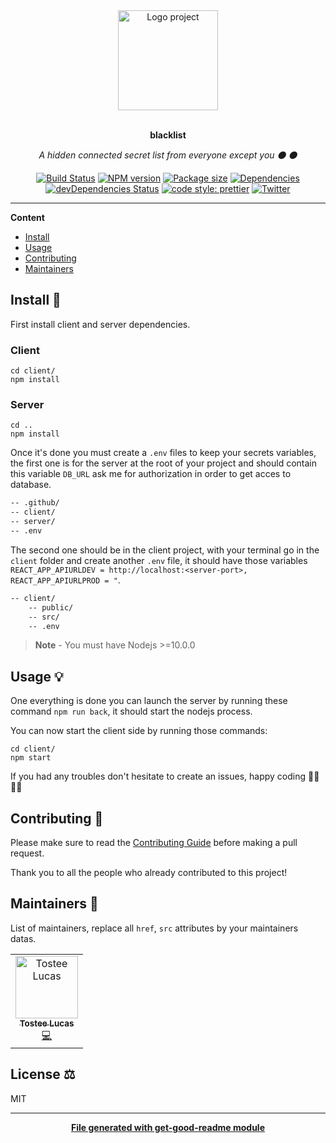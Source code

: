 <div align="center">
  <a href="#">
  	<img src="https://media.giphy.com/media/JIX9t2j0ZTN9S/giphy-downsized.gif" alt="Logo project" height="160" />
  </a>
  <br>
  <br>
  <p>
    <b>blacklist</b>
  </p>
  <p>
     <i>A hidden connected secret list from everyone except you ⚫️ ⚫️</i>
  </p>
  <p>

[![Build Status](https://travis-ci.com/luctst/blacklist.svg?branch=master)](https://travis-ci.com/luctst/blacklist)
[![NPM version](https://img.shields.io/npm/v/blacklist?style=flat-square)](https://img.shields.io/npm/v/blacklist?style=flat-square)
[![Package size](https://img.shields.io/bundlephobia/min/blacklist)](https://img.shields.io/bundlephobia/min/blacklist)
[![Dependencies](https://img.shields.io/david/luctst/blacklist.svg?style=popout-square)](https://david-dm.org/luctst/blacklist)
[![devDependencies Status](https://david-dm.org/luctst/blacklist/dev-status.svg?style=flat-square)](https://david-dm.org/luctst/blacklist?type=dev)
[![code style: prettier](https://img.shields.io/badge/code_style-prettier-ff69b4.svg?style=flat-square)](https://github.com/prettier/prettier)
[![Twitter](https://img.shields.io/twitter/follow/luctstt.svg?label=Follow&style=social)](https://twitter.com/luctstt)

  </p>
</div>

---

**Content**

* [Install](##install)
* [Usage](##usage)
* [Contributing](##contributing)
* [Maintainers](##maintainers)

## Install 🐙
First install client and server dependencies.

### Client
```
cd client/
npm install
```

### Server
```
cd ..
npm install
```

Once it's done you must create a `.env` files to keep your secrets variables, the first one is for the server at the root of your project and should contain this variable `DB_URL` ask me for authorization in order to get acces to database.

```bash
-- .github/
-- client/
-- server/
-- .env
```

The second one should be in the client project, with your terminal go in the `client` folder and create another `.env` file, it should have those variables `REACT_APP_APIURLDEV = http://localhost:<server-port>, REACT_APP_APIURLPROD = "`.

```bash
-- client/
    -- public/
    -- src/
    -- .env
```

> **Note** - You must have Nodejs >=10.0.0

## Usage 💡
One everything is done you can launch the server by running these command `npm run back`, it should start the nodejs process.

You can now start the client side by running those commands:

```
cd client/
npm start
```

If you had any troubles don't hesitate to create an issues, happy coding 👩‍💻🧑‍💻

## Contributing 🍰
Please make sure to read the [Contributing Guide](https://github.com/luctst/blacklist/blob/master/.github/CONTRIBUTING.md) before making a pull request.

Thank you to all the people who already contributed to this project!

## Maintainers 👷
List of maintainers, replace all `href`, `src` attributes by your maintainers datas.
<table>
  <tr>
    <td align="center"><a href="https://lucastostee.now.sh/"><img src="https://avatars3.githubusercontent.com/u/22588842?s=460&v=4" width="100px;" alt="Tostee Lucas"/><br /><sub><b>Tostee Lucas</b></sub></a><br /><a href="#" title="Code">💻</a></td>
  </tr>
</table>

## License ⚖️
MIT

---
<div align="center">
	<b>
		<a href="https://www.npmjs.com/package/get-good-readme">File generated with get-good-readme module</a>
	</b>
</div>
